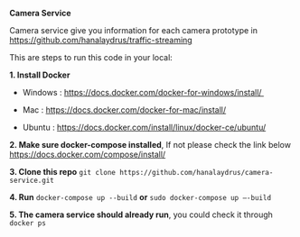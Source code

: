 **Camera Service**

Camera service give you information for each camera prototype in https://github.com/hanalaydrus/traffic-streaming

This are steps to run this code in your local:

**1. Install Docker**

 - Windows : https://docs.docker.com/docker-for-windows/install/ 

 - Mac : https://docs.docker.com/docker-for-mac/install/

 - Ubuntu : https://docs.docker.com/install/linux/docker-ce/ubuntu/

**2. Make sure docker-compose installed**, If not please check the link below
https://docs.docker.com/compose/install/

**3. Clone this repo** `git clone https://github.com/hanalaydrus/camera-service.git`

**4. Run** `docker-compose up --build` **or** `sudo docker-compose up —-build`

**5. The camera service should already run**, you could check it through `docker ps`
